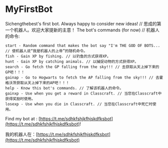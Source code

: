 # MyFirstBot

Sichengthebest's first bot. Always happy to consider new ideas! // 思成的第一个机器人。欢迎大家提新的主意！
The bot's commands (for now) // 机器人的命令:
```
start - Random command that makes the bot say "I'm THE GOD OF BOTS... // 使机器人说“我是机器人的上帝”的随机命令。
fish - Gain XP by fishing. // 以钓鱼的方式获得XP。
hunt - Gain XP by catching animals. // 以捕捉动物的方式获得XP。
search - Go fetch the GP falling from the sky!!! // 去获取从天上掉下来的GP吧！！！
gainap - Go to Hogwarts to fetch the AP falling from the sky!!! // 去霍格沃茨获取从天上掉下来的AP吧！！！
help - Know this bot's commands. // 了解该机器人的命令。
gainxp - Use when you get a reward in Classcraft. // 当您在Classcraft中获得奖励时使用。
losexp - Use when you die in Classcraft. // 当您在Classcraft中死亡时使用。
```
Find my bot at : [https://t.me/sdhkfshjkfhjskdfksbot](https://t.me/sdhkfshjkfhjskdfksbot)!




我的机器人在：[https://t.me/sdhkfshjkfhjskdfksbot](https://t.me/sdhkfshjkfhjskdfksbot)

